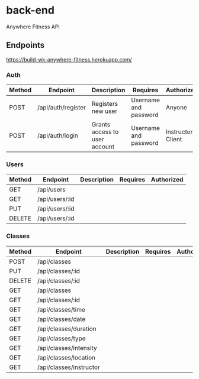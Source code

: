 # back-end

Anywhere Fitness API

## Endpoints

https://build-wk-anywhere-fitness.herokuapp.com/

### Auth

| Method | Endpoint           | Description                   | Requires              | Authorized          |
| ------ | ------------------ | ----------------------------- | --------------------- | ------------------- |
| POST   | /api/auth/register | Registers new user            | Username and password | Anyone              |
| POST   | /api/auth/login    | Grants access to user account | Username and password | Instructor / Client |

### Users

| Method | Endpoint       | Description | Requires | Authorized |
| ------ | -------------- | ----------- | -------- | ---------- |
| GET    | /api/users     |             |          |            |
| GET    | /api/users/:id |             |          |            |
| PUT    | /api/users/:id |             |          |            |
| DELETE | /api/users/:id |             |          |            |

### Classes

| Method | Endpoint                | Description | Requires | Authorized |
| ------ | ----------------------- | ----------- | -------- | ---------- |
| POST   | /api/classes            |             |          |            |
| PUT    | /api/classes/:id        |             |          |            |
| DELETE | /api/classes/:id        |             |          |            |
| GET    | /api/classes            |             |          |            |
| GET    | /api/classes/:id        |             |          |            |
| GET    | /api/classes/time       |             |          |            |
| GET    | /api/classes/date       |             |          |            |
| GET    | /api/classes/duration   |             |          |            |
| GET    | /api/classes/type       |             |          |            |
| GET    | /api/classes/intensity  |             |          |            |
| GET    | /api/classes/location   |             |          |            |
| GET    | /api/classes/instructor |             |          |            |
